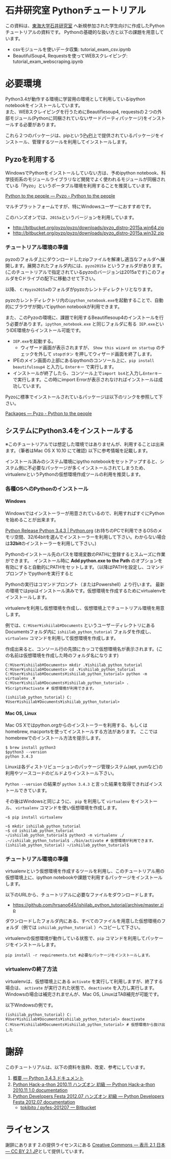 # 石井研究室 Pythonチュートリアル

この資料は、[東海大学石井研究室](http://ishiilab.net) へ新規参加された学生向けに作成したPythonチュートリアルの資料です。
Pythonの基礎的な扱い方と以下の課題を用意しています。

- csvモジュールを使いデータ収集: tutorial_exam_csv.ipynb
- BeautifulSoup4, Requestsを使ってWEBスクレイピング: tutorial_exam_webscraping.ipynb

# 必要環境

Python3.4が動作する環境に学習用の環境として利用しているipython notebookをインストールしています。  
また、WEBスクレイピングを行うためにBeautiflesoup4, requestsの２つの外部モジュール(Pythonに同梱されていないサードパーティパッケージ)をインストールする必要があります。

これら２つのパッケージは、pipという[PyPI](https://pypi.python.org/pypi)上で提供されているパッケージをインストール、管理するツールを利用してインストールします。

## Pyzoを利用する
WindowsでPythonをインストールしていない方は、予めipython notebook、科学技術系のモジュールライブラリなど開発でよく使われるモジュールが同梱されている「Pyzo」というポータブル環境を利用することを推奨しています。

[Python to the people — Pyzo - Python to the people](http://www.pyzo.org/)

マルチプラットフォームですが、特にWindowsユーザーにおすすめです。

このハンズオンでは、`2015a`というバージョンを利用しています。

- <http://bitbucket.org/pyzo/pyzo/downloads/pyzo_distro-2015a.win64.zip>
- <http://bitbucket.org/pyzo/pyzo/downloads/pyzo_distro-2015a.win32.zip>

### チュートリアル環境の準備
pyzoのフォルダ上にダウンロードしたzipファイルを解凍し適当なフォルダへ展開します。展開されたフォルダ内には、`pyzo2015a` というフォルダがあります。(このチュートリアルで指定されているpyzoのバージョンは2015aです)このフォルダをCドライブの配下に移動させて下さい。

以降、 `C:¥pyzo2015a`のフォルダがpyzoカレントディレクトリとなります。 

pyzoカレントディレクトリ内の`ipython_notebook.exe`を起動することで、自動的にブラウザが開いてipython notebookが利用できます。

また、このPyzoの環境に、課題で利用するBeautiflesoup4のインストールを行う必要があります。`ipython_notebook.exe` と同じフォルダに有る` IEP.exe`というIDE環境からインストール可能です。

- `IEP.exe`を起動する。
    - ウィザード画面が表示されますが、 `Show this wizard on startup` のチェックを外して `stopボタン` を押してウィザード画面を終了します。
- IPEのメイン画面の上部にあるipythonのコンソール上に、`pip install beautifulsoup4` と入力し `Enterキー` で実行します。
- インストールが終了したら、コンソール上で`import bs4`と入力し`Enterキー` で実行します。この時にimport Errorが表示されなければインストールは成功しています。

Pyzoに標準でインストールされているパッケージは以下のリンクを参照して下さい。

[Packages — Pyzo - Python to the people](http://www.pyzo.org/packages.html#packages)

## システムにPython3.4をインストールする

※このチュートリアルでは想定した環境ではありませんが、利用することは出来ます。（筆者はMac OS X 10.10 にて確認) 以下に参考情報を記載します。

インストール済みのシステム環境にipytho notebookをセットアップすると、システム側に不必要なパッケージが多くインストールされてしまうため、virtualenvというPythonの仮想環境作成ツールの利用を推奨します。

### 各種OSへのPythonのインストール

#### Windows
Windowsではインストーラーが用意されているので、利用すればすぐにPythonを始めることが出来ます。

[Python Release Python 3.4.3 | Python.org](https://www.python.org/downloads/release/python-343/)
(お持ちのPCで利用できるOSのメモリ空間、32/64bitを選んでインストーラーを利用して下さい。わからない場合は**32bit**のインストーラーを利用して下さい。)

Pythonのインストール先のパスを環境変数のPATHに登録するとスムーズに作業ができます。　インストール時に **Add python.exe to the Path** のオプションを有効にすると自動的にPATHをセットします。（以降はPATHを設定し、コマンドプロンプトでpythonを実行すると

Pythonの実行はコマンドプロンプト（またはPowershell）より行います。
最新の環境ではpipはインストール済みです。仮想環境を作成するためにvirtualenvをインストールします。

virtualenvを利用し仮想環境を作成し、仮想環境上でチュートリアル環境を用意します。

例では、`C:¥User¥ishiilab¥Documents` というユーザーディレクトリにあるDocumentsフォルダ内に `ishiilab_python_tutorial` フォルダを作成し、 `virtualenv` コマンドを利用して仮想環境を作成します。

作成出来ると、コンソール行の先頭にカッコで仮想環境名が表示されます。(この名前は仮想環境を作成した時のフォルダ名になります)

```
C:¥User¥ishiilab¥Documents> mkdir .¥ishiilab_python_tutorial
C:¥User¥ishiilab¥Documents> cd .¥ishiilab_python_tutorial
C:¥User¥ishiilab¥Documents¥ishiilab_python_tutorial> python -m virtualenv .¥
C:¥User¥ishiilab¥Documents¥ishiilab_python_tutorial> .¥Scripts¥activate # 仮想環境が利用できます。

(ishiilab_python_tutorial) C:¥User¥ishiilab¥Documents¥ishiilab_python_tutorial>
```

#### Mac OS, Linux

Mac OS Xではpython.orgからのインストーラーを利用する、もしくはhomebrew, macportsを使ってインストールする方法があります。
ここではhomebrewでのインストール方法を提示します。

```
$ brew install python3
$python3 --version
python 3.4.3
```

Linuxは各ディストリビューションのパッケージ管理システム(apt, yumなど)の利用やソースコードのビルドよりインストール下さい。

`Python --version` の結果が `python 3.4.3` と言った結果を取得できればインストールできています。

その後はWindowsと同じように、 `pip` を利用して `virtualenv` をインストール、 `virtualenv` コマンドを使い仮想環境を作成します。

```
~$ pip install virtualenv
```

```
~$ mkdir ishiilab_python_tutorial
~$ cd ishiilab_python_tutorial
~/ishiilab_python_tutorial$ python3 -m virtualenv ./
.~/ishiilab_python_tutorial$ ./bin/activate # 仮想環境が利用できます。
(ishiilab_python_tutorial) ~/ishiilab_python_tutorial$
```

### チュートリアル環境の準備

virtualenvという仮想環境を作成するツールを利用し、このチュートリアル用の仮想環境上に、ipython notebookや課題で利用するパッケージをインストールします。

以下のURLから、チュートリアルに必要なファイルをダウンロードします。

- <https://github.com/hrsano645/ishiilab_python_tutorial/archive/master.zip>

ダウンロードしたフォルダ内にある、すべてのファイルを用意した仮想環境のフォルダ（例では `ishiilab_python_tutorial` ）へコピーして下さい。

virtualenvの仮想環境が動作している状態で、`pip` コマンドを利用してパッケージをインストールします。

```
pip install -r requirements.txt #必要なパッケージをインストールします。
```

### virtualenvの終了方法

virtualenvは、仮想環境上にある `activate` を実行して利用しますが、終了する場合は、 `activate` が実行された状態で、`deactivate` を入力し実行します。Windowsの場合は補完されませんが、Mac OS, LinuxはTAB補完が可能です。

以下Windowsの例です。

```
(ishiilab_python_tutorial) C:¥User¥ishiilab¥Documents¥ishiilab_python_tutorial> deactivate
C:¥User¥ishiilab¥Documents¥ishiilab_python_tutorial> # 仮想環境から抜け出した
```

# 謝辞
このチュートリアルは、以下の資料を抜粋、改変、参考にしています。

1. [概要 — Python 3.4.3 ドキュメント](http://docs.python.jp/3/)
2. [Python Hack-a-thon 2010.11 ハンズオン 初級 — Python Hack-a-thon 2010.11 1.0 documentation](http://tokibito.bitbucket.org/python-hackathon201011/index.html)
3. [Python Developers Festa 2012.07 ハンズオン 初級 — Python Developers Festa 2012.07 documentation](http://pyfes-201207.readthedocs.org/en/latest/index.html)
    - [tokibito / pyfes-201207 — Bitbucket](https://bitbucket.org/tokibito/pyfes-201207/overview)

# ライセンス
謝辞にあります 2.の提供ライセンスにある [Creative Commons — 表示 2.1 日本 — CC BY 2.1 JP](http://creativecommons.org/licenses/by/2.1/jp/)として提供しています。
